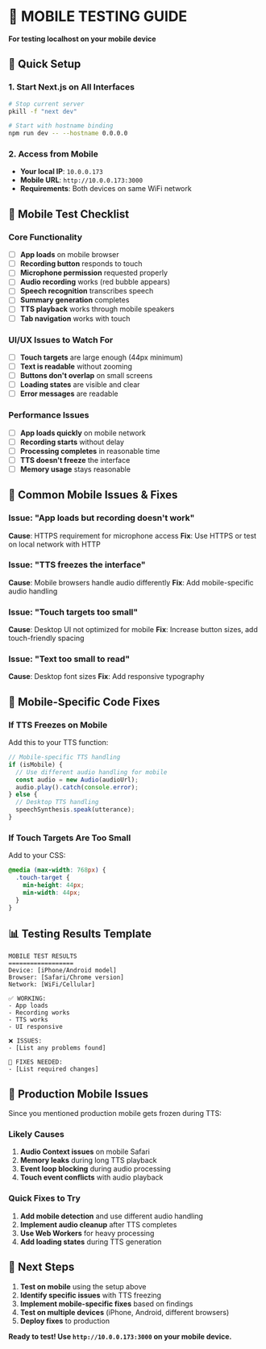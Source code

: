 # 📱 MOBILE TESTING GUIDE
**For testing localhost on your mobile device**

## 🚀 Quick Setup

### 1. Start Next.js on All Interfaces
```bash
# Stop current server
pkill -f "next dev"

# Start with hostname binding
npm run dev -- --hostname 0.0.0.0
```

### 2. Access from Mobile
- **Your local IP**: `10.0.0.173`
- **Mobile URL**: `http://10.0.0.173:3000`
- **Requirements**: Both devices on same WiFi network

## 🧪 Mobile Test Checklist

### Core Functionality
- [ ] **App loads** on mobile browser
- [ ] **Recording button** responds to touch
- [ ] **Microphone permission** requested properly
- [ ] **Audio recording** works (red bubble appears)
- [ ] **Speech recognition** transcribes speech
- [ ] **Summary generation** completes
- [ ] **TTS playback** works through mobile speakers
- [ ] **Tab navigation** works with touch

### UI/UX Issues to Watch For
- [ ] **Touch targets** are large enough (44px minimum)
- [ ] **Text is readable** without zooming
- [ ] **Buttons don't overlap** on small screens
- [ ] **Loading states** are visible and clear
- [ ] **Error messages** are readable

### Performance Issues
- [ ] **App loads quickly** on mobile network
- [ ] **Recording starts** without delay
- [ ] **Processing completes** in reasonable time
- [ ] **TTS doesn't freeze** the interface
- [ ] **Memory usage** stays reasonable

## 🐛 Common Mobile Issues & Fixes

### Issue: "App loads but recording doesn't work"
**Cause**: HTTPS requirement for microphone access
**Fix**: Use HTTPS or test on local network with HTTP

### Issue: "TTS freezes the interface"
**Cause**: Mobile browsers handle audio differently
**Fix**: Add mobile-specific audio handling

### Issue: "Touch targets too small"
**Cause**: Desktop UI not optimized for mobile
**Fix**: Increase button sizes, add touch-friendly spacing

### Issue: "Text too small to read"
**Cause**: Desktop font sizes
**Fix**: Add responsive typography

## 🔧 Mobile-Specific Code Fixes

### If TTS Freezes on Mobile
Add this to your TTS function:
```typescript
// Mobile-specific TTS handling
if (isMobile) {
  // Use different audio handling for mobile
  const audio = new Audio(audioUrl);
  audio.play().catch(console.error);
} else {
  // Desktop TTS handling
  speechSynthesis.speak(utterance);
}
```

### If Touch Targets Are Too Small
Add to your CSS:
```css
@media (max-width: 768px) {
  .touch-target {
    min-height: 44px;
    min-width: 44px;
  }
}
```

## 📊 Testing Results Template

```
MOBILE TEST RESULTS
==================
Device: [iPhone/Android model]
Browser: [Safari/Chrome version]
Network: [WiFi/Cellular]

✅ WORKING:
- App loads
- Recording works
- TTS works
- UI responsive

❌ ISSUES:
- [List any problems found]

🔧 FIXES NEEDED:
- [List required changes]
```

## 🎯 Production Mobile Issues

Since you mentioned production mobile gets frozen during TTS:

### Likely Causes
1. **Audio Context issues** on mobile Safari
2. **Memory leaks** during long TTS playback
3. **Event loop blocking** during audio processing
4. **Touch event conflicts** with audio playback

### Quick Fixes to Try
1. **Add mobile detection** and use different audio handling
2. **Implement audio cleanup** after TTS completes
3. **Use Web Workers** for heavy processing
4. **Add loading states** during TTS generation

## 🚀 Next Steps

1. **Test on mobile** using the setup above
2. **Identify specific issues** with TTS freezing
3. **Implement mobile-specific fixes** based on findings
4. **Test on multiple devices** (iPhone, Android, different browsers)
5. **Deploy fixes** to production

**Ready to test! Use `http://10.0.0.173:3000` on your mobile device.**
